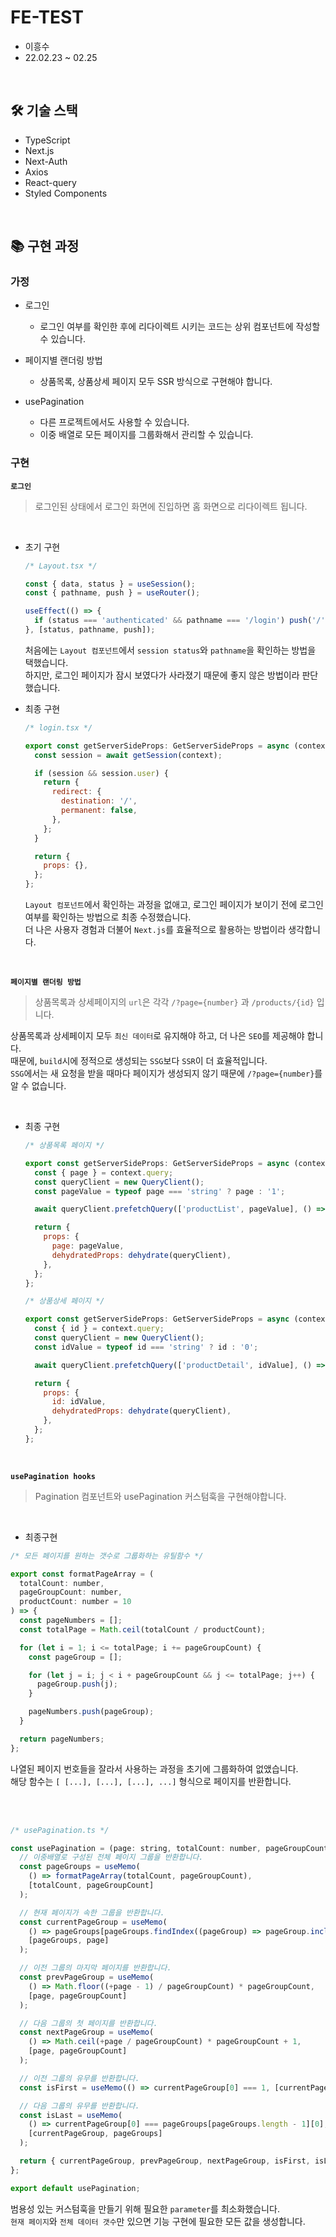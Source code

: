 # FE-TEST

- 이흥수
- 22.02.23 ~ 02.25

<br />

## 🛠️ 기술 스택

- TypeScript
- Next.js
- Next-Auth
- Axios
- React-query
- Styled Components

<br />

## 📚 구현 과정

### 가정

- 로그인<br />

  - 로그인 여부를 확인한 후에 리다이렉트 시키는 코드는 상위 컴포넌트에 작성할 수 있습니다.

- 페이지별 랜더링 방법<br />

  - 상품목록, 상품상세 페이지 모두 SSR 방식으로 구현해야 합니다.

- usePagination<br />

  - 다른 프로젝트에서도 사용할 수 있습니다.<br />
  - 이중 배열로 모든 페이지를 그룹화해서 관리할 수 있습니다.

### 구현

**`로그인`**

> 로그인된 상태에서 로그인 화면에 진입하면 홈 화면으로 리다이렉트 됩니다.

<br />

- 초기 구현

  ```javascript
  /* Layout.tsx */

  const { data, status } = useSession();
  const { pathname, push } = useRouter();

  useEffect(() => {
    if (status === 'authenticated' && pathname === '/login') push('/');
  }, [status, pathname, push]);
  ```

  처음에는 `Layout 컴포넌트`에서 `session status`와 `pathname`을 확인하는 방법을 택했습니다.<br />
  하지만, 로그인 페이지가 잠시 보였다가 사라졌기 때문에 좋지 않은 방법이라 판단했습니다.

- 최종 구현

  ```javascript
  /* login.tsx */

  export const getServerSideProps: GetServerSideProps = async (context) => {
    const session = await getSession(context);

    if (session && session.user) {
      return {
        redirect: {
          destination: '/',
          permanent: false,
        },
      };
    }

    return {
      props: {},
    };
  };
  ```

  `Layout 컴포넌트`에서 확인하는 과정을 없애고, 로그인 페이지가 보이기 전에 로그인 여부를 확인하는 방법으로 최종 수정했습니다.<br />
  더 나은 사용자 경험과 더불어 `Next.js`를 효율적으로 활용하는 방법이라 생각합니다.

  <br />

**`페이지별 랜더링 방법`**

> 상품목록과 상세페이지의 `url`은 각각 `/?page={number}` 과 `/products/{id}` 입니다.

상품목록과 상세페이지 모두 `최신 데이터`로 유지해야 하고, 더 나은 `SEO`를 제공해야 합니다.<br />
때문에, `build`시에 정적으로 생성되는 `SSG`보다 `SSR`이 더 효율적입니다.<br />
`SSG`에서는 새 요청을 받을 때마다 페이지가 생성되지 않기 때문에 `/?page={number}`를 알 수 없습니다.

<br />

- 최종 구현

  ```javascript
  /* 상품목록 페이지 */

  export const getServerSideProps: GetServerSideProps = async (context) => {
    const { page } = context.query;
    const queryClient = new QueryClient();
    const pageValue = typeof page === 'string' ? page : '1';

    await queryClient.prefetchQuery(['productList', pageValue], () => fetchProductList(pageValue));

    return {
      props: {
        page: pageValue,
        dehydratedProps: dehydrate(queryClient),
      },
    };
  };

  /* 상품상세 페이지 */

  export const getServerSideProps: GetServerSideProps = async (context) => {
    const { id } = context.query;
    const queryClient = new QueryClient();
    const idValue = typeof id === 'string' ? id : '0';

    await queryClient.prefetchQuery(['productDetail', idValue], () => fetchProductDetail(idValue));

    return {
      props: {
        id: idValue,
        dehydratedProps: dehydrate(queryClient),
      },
    };
  };
  ```

  <br />

**`usePagination hooks`**

> Pagination 컴포넌트와 usePagination 커스텀훅을 구현해야합니다.

<br />

- 최종구현

```javascript
/* 모든 페이지를 원하는 갯수로 그룹화하는 유틸함수 */

export const formatPageArray = (
  totalCount: number,
  pageGroupCount: number,
  productCount: number = 10
) => {
  const pageNumbers = [];
  const totalPage = Math.ceil(totalCount / productCount);

  for (let i = 1; i <= totalPage; i += pageGroupCount) {
    const pageGroup = [];

    for (let j = i; j < i + pageGroupCount && j <= totalPage; j++) {
      pageGroup.push(j);
    }

    pageNumbers.push(pageGroup);
  }

  return pageNumbers;
};
```

나열된 페이지 번호들을 잘라서 사용하는 과정을 초기에 그룹화하여 없앴습니다.<br />
해당 함수는 `[ [...], [...], [...], ...]` 형식으로 페이지를 반환합니다.

<br />
<br />

```javascript
/* usePagination.ts */

const usePagination = (page: string, totalCount: number, pageGroupCount: number = 5) => {
  // 이중배열로 구성된 전체 페이지 그룹을 반환합니다.
  const pageGroups = useMemo(
    () => formatPageArray(totalCount, pageGroupCount),
    [totalCount, pageGroupCount]
  );

  // 현재 페이지가 속한 그룹을 반환합니다.
  const currentPageGroup = useMemo(
    () => pageGroups[pageGroups.findIndex((pageGroup) => pageGroup.includes(+page))],
    [pageGroups, page]
  );

  // 이전 그룹의 마지막 페이지를 반환합니다.
  const prevPageGroup = useMemo(
    () => Math.floor((+page - 1) / pageGroupCount) * pageGroupCount,
    [page, pageGroupCount]
  );

  // 다음 그룹의 첫 페이지를 반환합니다.
  const nextPageGroup = useMemo(
    () => Math.ceil(+page / pageGroupCount) * pageGroupCount + 1,
    [page, pageGroupCount]
  );

  // 이전 그룹의 유무를 반환합니다.
  const isFirst = useMemo(() => currentPageGroup[0] === 1, [currentPageGroup]);

  // 다음 그룹의 유무를 반환합니다.
  const isLast = useMemo(
    () => currentPageGroup[0] === pageGroups[pageGroups.length - 1][0],
    [currentPageGroup, pageGroups]
  );

  return { currentPageGroup, prevPageGroup, nextPageGroup, isFirst, isLast };
};

export default usePagination;
```

범용성 있는 커스텀훅을 만들기 위해 필요한 `parameter`를 최소화했습니다.<br />
`현재 페이지`와 `전체 데이터 갯수`만 있으면 기능 구현에 필요한 모든 값을 생성합니다.